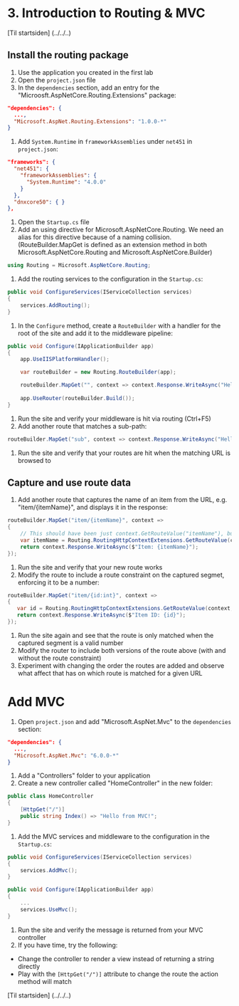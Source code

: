 # 3. Introduction to Routing & MVC

[Til startsiden] (../../..)

## Install the routing package
1. Use the application you created in the first lab
1. Open the `project.json` file
1. In the `dependencies` section, add an entry for the "Microosft.AspNetCore.Routing.Extensions" package:

  ``` JSON
  "dependencies": {
    ...,
    "Microsoft.AspNet.Routing.Extensions": "1.0.0-*"
  }
  ```
1. Add `System.Runtime` in `frameworkAssemblies` under `net451` in `project.json`:

  ```JSON
  "frameworks": {
    "net451": {
      "frameworkAssemblies": {
        "System.Runtime": "4.0.0"
      } 
    },
    "dnxcore50": { }
  },
  ```
1. Open the `Startup.cs` file
1. Add an using directive for Microsoft.AspNetCore.Routing. We need an alias for this directive because of a naming collision. (RouteBuilder.MapGet is defined as an extension method in both Microsoft.AspNetCore.Routing and Microsoft.AspNetCore.Builder)

  ``` c#
  using Routing = Microsoft.AspNetCore.Routing;
  ```

1. Add the routing services to the configuration in the `Startup.cs`:

  ``` c#
  public void ConfigureServices(IServiceCollection services)
  {
      services.AddRouting();
  }
  ```
1. In the `Configure` method, create a `RouteBuilder` with a handler for the root of the site and add it to the middleware pipeline:
  
  ``` c#
  public void Configure(IApplicationBuilder app)
  {
      app.UseIISPlatformHandler();

      var routeBuilder = new Routing.RouteBuilder(app);

      routeBuilder.MapGet("", context => context.Response.WriteAsync("Hello from Routing!"));
            
      app.UseRouter(routeBuilder.Build());
  }
  ```
1. Run the site and verify your middleware is hit via routing (Ctrl+F5)
1. Add another route that matches a sub-path:
  
  ``` c#
  routeBuilder.MapGet("sub", context => context.Response.WriteAsync("Hello from sub!"));
  ```
1. Run the site and verify that your routes are hit when the matching URL is browsed to

## Capture and use route data
1. Add another route that captures the name of an item from the URL, e.g. "item/{itemName}", and displays it in the response:
  
  ``` c#
routeBuilder.MapGet("item/{itemName}", context =>
{
      // This should have been just context.GetRouteValue("itemName"), but the extension method is not available on context due to namespace alias.
      var itemName = Routing.RoutingHttpContextExtensions.GetRouteValue(context, "itemName");
      return context.Response.WriteAsync($"Item: {itemName}");
});
  ```
1. Run the site and verify that your new route works
1. Modify the route to include a route constraint on the captured segmet, enforcing it to be a number:
  
  ``` c#
routeBuilder.MapGet("item/{id:int}", context =>
{
     var id = Routing.RoutingHttpContextExtensions.GetRouteValue(context, "id");
     return context.Response.WriteAsync($"Item ID: {id}");
});


  ```
1. Run the site again and see that the route is only matched when the captured segment is a valid number
1. Modify the router to include both versions of the route above (with and without the route constraint)
1. Experiment with changing the order the routes are added and observe what affect that has on which route is matched for a given URL

# Add MVC
1. Open `project.json` and add "Microsoft.AspNet.Mvc" to the `dependencies` section:

  ``` JSON
  "dependencies": {
    ...,
    "Microsoft.AspNet.Mvc": "6.0.0-*"
  }
  ```
1. Add a "Controllers" folder to your application
1. Create a new controller called "HomeController" in the new folder:

  ``` c#
  public class HomeController
  {
      [HttpGet("/")]
      public string Index() => "Hello from MVC!";
  }
  ```
1. Add the MVC services and middleware to the configuration in the `Startup.cs`:

  ``` c#
  public void ConfigureServices(IServiceCollection services)
  {
      services.AddMvc();
  }
  
  public void Configure(IApplicationBuilder app)
  {
      ...
      services.UseMvc();
  }
  ```
1. Run the site and verify the message is returned from your MVC controller
1. If you have time, try the following:
  - Change the controller to render a view instead of returning a string directly
  - Play with the `[HttpGet("/")]` attribute to change the route the action method will match

[Til startsiden] (../../..)

